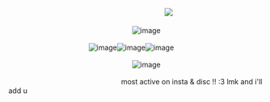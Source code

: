 ㅤㅤㅤㅤㅤㅤㅤㅤㅤㅤㅤㅤㅤㅤㅤㅤㅤㅤㅤㅤㅤㅤㅤㅤ![](https://komarev.com/ghpvc/?username=GRILLEDCHE3SE&color=8B4573)

ㅤㅤㅤㅤㅤㅤㅤㅤㅤㅤㅤㅤㅤㅤㅤㅤㅤㅤㅤ![image](https://github.com/user-attachments/assets/2417483b-72d9-492e-a02d-61411caa933c)

ㅤㅤㅤㅤㅤ
ㅤㅤㅤㅤㅤㅤㅤ![image](https://github.com/user-attachments/assets/bcfb41b4-494f-4166-87dc-443e6f9de79c)![image](https://github.com/user-attachments/assets/edc3e5af-fcfe-4843-abf1-ad013df030b9)![image](https://github.com/user-attachments/assets/80323fdb-0295-4b0d-b231-a33604499cc3)

ㅤㅤㅤㅤㅤㅤㅤㅤㅤㅤㅤㅤㅤㅤㅤㅤㅤㅤㅤ![image](https://github.com/user-attachments/assets/2417483b-72d9-492e-a02d-61411caa933c)

ㅤㅤㅤㅤㅤㅤㅤㅤ
ㅤㅤㅤㅤㅤㅤㅤㅤㅤmost active on insta & disc !! :3 lmk and i'll add u 
